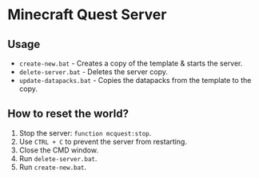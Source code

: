 # Minecraft Quest Server

## Usage

- `create-new.bat` - Creates a copy of the template & starts the server.
- `delete-server.bat` - Deletes the server copy.
- `update-datapacks.bat` - Copies the datapacks from the template to the copy.

## How to reset the world?

1. Stop the server: `function mcquest:stop`.
2. Use `CTRL + C` to prevent the server from restarting.
3. Close the CMD window.
4. Run `delete-server.bat`.
5. Run `create-new.bat`.
